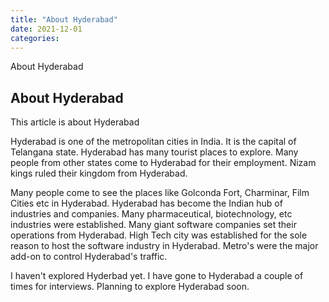 ```yaml
---
title: "About Hyderabad"
date: 2021-12-01
categories:
---
```


About Hyderabad

## About Hyderabad

This article is about Hyderabad


Hyderabad is one of the metropolitan cities in India. It is the capital of Telangana state. Hyderabad has many tourist places to explore. Many people from other states come to Hyderabad for their employment. Nizam kings ruled their kingdom from Hyderabad.

Many people come to see the places like Golconda Fort, Charminar, Film Cities etc in Hyderabad. Hyderabad has become the Indian hub of industries and companies. Many pharmaceutical, biotechnology, etc industries were established. Many giant software companies set their operations from Hyderabad. High Tech city was established for the sole reason to host the software industry in Hyderabad. Metro's were the major add-on to control Hyderabad's traffic. 

I haven't explored Hyderbad yet. I have gone to Hyderabad a couple of times for interviews. Planning to explore Hyderabad soon.